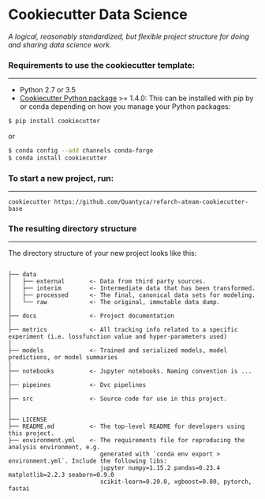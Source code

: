 # Cookiecutter Data Science

_A logical, reasonably standardized, but flexible project structure for doing and sharing data science work._


### Requirements to use the cookiecutter template:
-----------
 - Python 2.7 or 3.5
 - [Cookiecutter Python package](http://cookiecutter.readthedocs.org/en/latest/installation.html) >= 1.4.0: This can be installed with pip by or conda depending on how you manage your Python packages:

``` bash
$ pip install cookiecutter
```

or

``` bash
$ conda config --add channels conda-forge
$ conda install cookiecutter
```


### To start a new project, run:
------------

    cookiecutter https://github.com/Quantyca/refarch-ateam-cookiecutter-base


### The resulting directory structure
------------

The directory structure of your new project looks like this: 

```

├── data
│   ├── external       <- Data from third party sources.
│   ├── interim        <- Intermediate data that has been transformed.
│   ├── processed      <- The final, canonical data sets for modeling.
│   └── raw            <- The original, immutable data dump.
│
├── docs               <- Project documentation
│
├── metrics            <- All tracking info related to a specific experiment (i.e. lossfunction value and hyper-parameters used)
│
├── models             <- Trained and serialized models, model predictions, or model summaries
│
├── notebooks          <- Jupyter notebooks. Naming convention is ...
│
├── pipeines           <- Dvc pipelines 
│
├── src                <- Source code for use in this project.
│
│
├── LICENSE
├── README.md          <- The top-level README for developers using this project.
├── environment.yml    <- The requirements file for reproducing the analysis environment, e.g.
                          generated with `conda env export > environment.yml`. Include the following libs: 
                          jupyter numpy=1.15.2 pandas=0.23.4 matplotlib=2.2.3 seaborn=0.9.0 
                          scikit-learn=0.20.0, xgboost=0.80, pytorch, fastai

```



